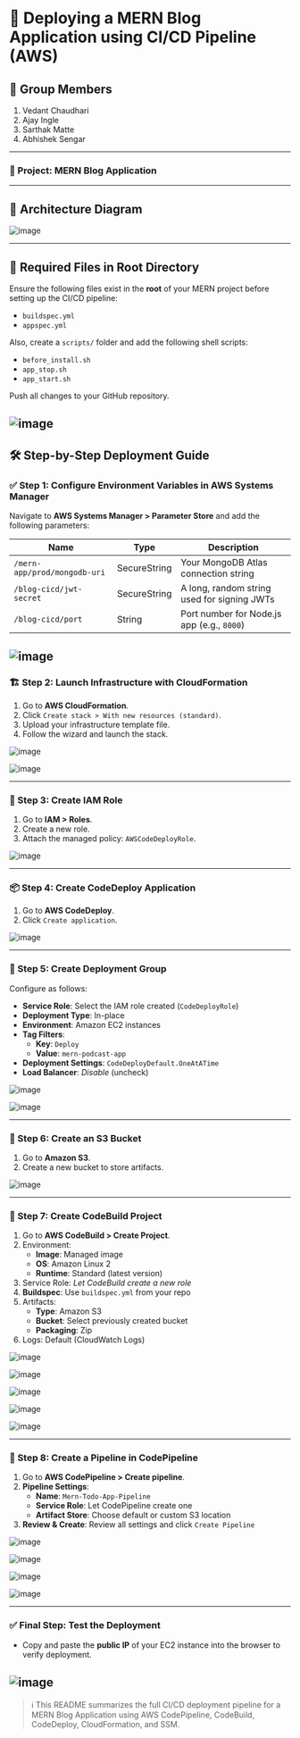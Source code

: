# 🚀 Deploying a MERN Blog Application using CI/CD Pipeline (AWS)

## 👥 Group Members

1. Vedant Chaudhari  
2. Ajay Ingle  
3. Sarthak Matte  
4. Abhishek Sengar  

---

### 📌 Project: MERN Blog Application

---

## 🧠 Architecture Diagram


![image](https://github.com/user-attachments/assets/5838d839-49da-4d76-bdd0-032986d085f1)

---



## 📁 Required Files in Root Directory

Ensure the following files exist in the **root** of your MERN project before setting up the CI/CD pipeline:

- `buildspec.yml`
- `appspec.yml`

Also, create a `scripts/` folder and add the following shell scripts:

- `before_install.sh`
- `app_stop.sh`
- `app_start.sh`

Push all changes to your GitHub repository.

![image](https://github.com/user-attachments/assets/edf42e8a-1912-45b0-ae19-0c23386c617f)
---


## 🛠️ Step-by-Step Deployment Guide

### ✅ Step 1: Configure Environment Variables in AWS Systems Manager

Navigate to **AWS Systems Manager > Parameter Store** and add the following parameters:

| Name | Type | Description |
|------|------|-------------|
| `/mern-app/prod/mongodb-uri` | SecureString | Your MongoDB Atlas connection string |
| `/blog-cicd/jwt-secret` | SecureString | A long, random string used for signing JWTs |
| `/blog-cicd/port` | String | Port number for Node.js app (e.g., `8000`) |


![image](https://github.com/user-attachments/assets/4281f84c-53f0-4520-b47e-28cae72fe95b)
---

### 🏗️ Step 2: Launch Infrastructure with CloudFormation

1. Go to **AWS CloudFormation**.
2. Click `Create stack > With new resources (standard)`.
3. Upload your infrastructure template file.
4. Follow the wizard and launch the stack.
   
![image](https://github.com/user-attachments/assets/744ba9bc-dc88-4cf0-98f0-c587f50b7cf7)

![image](https://github.com/user-attachments/assets/3dfef412-e3a5-4a79-bf05-170e343c807f)


---

### 🔐 Step 3: Create IAM Role

1. Go to **IAM > Roles**.
2. Create a new role.
3. Attach the managed policy: `AWSCodeDeployRole`.
   
![image](https://github.com/user-attachments/assets/ede98ed1-247c-463c-baeb-61b8696e6c5a)

---

### 📦 Step 4: Create CodeDeploy Application

1. Go to **AWS CodeDeploy**.
2. Click `Create application`.

   
![image](https://github.com/user-attachments/assets/7af43487-4414-491b-9301-e23da048d797)

---

### 🚀 Step 5: Create Deployment Group

Configure as follows:

- **Service Role**: Select the IAM role created (`CodeDeployRole`)
- **Deployment Type**: In-place
- **Environment**: Amazon EC2 instances
- **Tag Filters**:
  - **Key**: `Deploy`
  - **Value**: `mern-podcast-app`
- **Deployment Settings**: `CodeDeployDefault.OneAtATime`
- **Load Balancer**: *Disable* (uncheck)
  
![image](https://github.com/user-attachments/assets/d672d8df-404b-494e-a293-767dc1bb8fbe)

![image](https://github.com/user-attachments/assets/82a192fc-2054-414d-9706-a8bfa836e453)

---

### 📁 Step 6: Create an S3 Bucket

1. Go to **Amazon S3**.
2. Create a new bucket to store artifacts.
   
![image](https://github.com/user-attachments/assets/66f33119-9eb4-4bb0-a38f-fad45a0c201d)

---

### 🔧 Step 7: Create CodeBuild Project

1. Go to **AWS CodeBuild > Create Project**.
2. Environment:
   - **Image**: Managed image
   - **OS**: Amazon Linux 2
   - **Runtime**: Standard (latest version)
3. Service Role: *Let CodeBuild create a new role*
4. **Buildspec**: Use `buildspec.yml` from your repo
5. Artifacts:
   - **Type**: Amazon S3
   - **Bucket**: Select previously created bucket
   - **Packaging**: Zip
6. Logs: Default (CloudWatch Logs)
   
![image](https://github.com/user-attachments/assets/17d616f5-ff90-4dfd-bbaf-2a1bec9b52f4)

![image](https://github.com/user-attachments/assets/ae1babc1-bd52-47c3-a4a4-084da3a4c90b)

![image](https://github.com/user-attachments/assets/4d35b641-f7e5-48ac-a817-6703f1cfe1e6)

![image](https://github.com/user-attachments/assets/58b07df0-31c9-4c86-9ee6-2d6143f6c1c2)

![image](https://github.com/user-attachments/assets/07328851-ad04-45da-8785-196bddf0d6f2)

---

### 📡 Step 8: Create a Pipeline in CodePipeline

1. Go to **AWS CodePipeline > Create pipeline**.
2. **Pipeline Settings**:
   - **Name**: `Mern-Todo-App-Pipeline`
   - **Service Role**: Let CodePipeline create one
   - **Artifact Store**: Choose default or custom S3 location
3. **Review & Create**: Review all settings and click `Create Pipeline`
   
![image](https://github.com/user-attachments/assets/213724bd-c60a-4fff-a6ad-1d19cd4991b6)

![image](https://github.com/user-attachments/assets/938a7ed3-f335-40e8-bbdd-c4bb0b992ff8)

![image](https://github.com/user-attachments/assets/a14696c4-0d06-4c22-8087-916ba60b0fd3)

![image](https://github.com/user-attachments/assets/1842cf2a-22ae-4ee8-990c-fcdfe91790be)


---

### ✅ Final Step: Test the Deployment

- Copy and paste the **public IP** of your EC2 instance into the browser to verify deployment.
  
![image](https://github.com/user-attachments/assets/49b34775-25f1-4aa4-b241-d41414e8515c)
---

> ℹ️ This README summarizes the full CI/CD deployment pipeline for a MERN Blog Application using AWS CodePipeline, CodeBuild, CodeDeploy, CloudFormation, and SSM.

